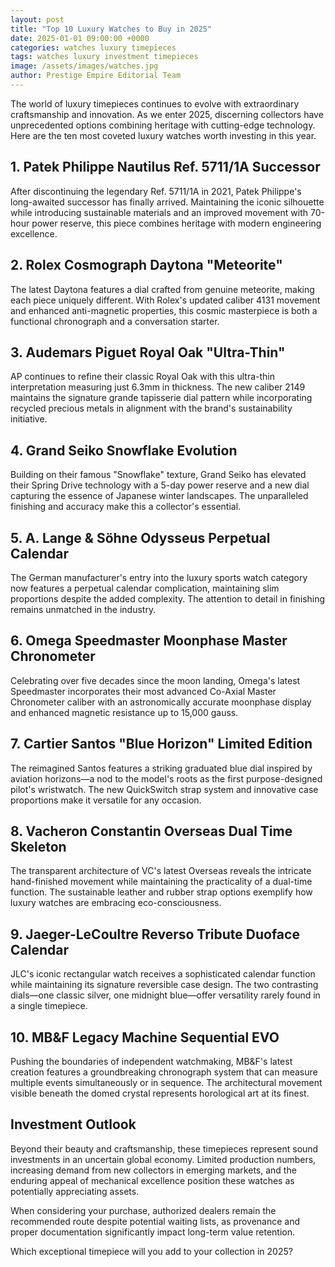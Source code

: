 ```yaml
---
layout: post
title: "Top 10 Luxury Watches to Buy in 2025"
date: 2025-01-01 09:00:00 +0000
categories: watches luxury timepieces
tags: watches luxury investment timepieces
image: /assets/images/watches.jpg
author: Prestige Empire Editorial Team
---
```


The world of luxury timepieces continues to evolve with extraordinary craftsmanship and innovation. As we enter 2025, discerning collectors have unprecedented options combining heritage with cutting-edge technology. Here are the ten most coveted luxury watches worth investing in this year.

## 1. Patek Philippe Nautilus Ref. 5711/1A Successor

After discontinuing the legendary Ref. 5711/1A in 2021, Patek Philippe's long-awaited successor has finally arrived. Maintaining the iconic silhouette while introducing sustainable materials and an improved movement with 70-hour power reserve, this piece combines heritage with modern engineering excellence.

## 2. Rolex Cosmograph Daytona "Meteorite"

The latest Daytona features a dial crafted from genuine meteorite, making each piece uniquely different. With Rolex's updated caliber 4131 movement and enhanced anti-magnetic properties, this cosmic masterpiece is both a functional chronograph and a conversation starter.

## 3. Audemars Piguet Royal Oak "Ultra-Thin"

AP continues to refine their classic Royal Oak with this ultra-thin interpretation measuring just 6.3mm in thickness. The new caliber 2149 maintains the signature grande tapisserie dial pattern while incorporating recycled precious metals in alignment with the brand's sustainability initiative.

## 4. Grand Seiko Snowflake Evolution

Building on their famous "Snowflake" texture, Grand Seiko has elevated their Spring Drive technology with a 5-day power reserve and a new dial capturing the essence of Japanese winter landscapes. The unparalleled finishing and accuracy make this a collector's essential.

## 5. A. Lange & Söhne Odysseus Perpetual Calendar

The German manufacturer's entry into the luxury sports watch category now features a perpetual calendar complication, maintaining slim proportions despite the added complexity. The attention to detail in finishing remains unmatched in the industry.

## 6. Omega Speedmaster Moonphase Master Chronometer

Celebrating over five decades since the moon landing, Omega's latest Speedmaster incorporates their most advanced Co-Axial Master Chronometer caliber with an astronomically accurate moonphase display and enhanced magnetic resistance up to 15,000 gauss.

## 7. Cartier Santos "Blue Horizon" Limited Edition

The reimagined Santos features a striking graduated blue dial inspired by aviation horizons—a nod to the model's roots as the first purpose-designed pilot's wristwatch. The new QuickSwitch strap system and innovative case proportions make it versatile for any occasion.

## 8. Vacheron Constantin Overseas Dual Time Skeleton

The transparent architecture of VC's latest Overseas reveals the intricate hand-finished movement while maintaining the practicality of a dual-time function. The sustainable leather and rubber strap options exemplify how luxury watches are embracing eco-consciousness.

## 9. Jaeger-LeCoultre Reverso Tribute Duoface Calendar

JLC's iconic rectangular watch receives a sophisticated calendar function while maintaining its signature reversible case design. The two contrasting dials—one classic silver, one midnight blue—offer versatility rarely found in a single timepiece.

## 10. MB&F Legacy Machine Sequential EVO

Pushing the boundaries of independent watchmaking, MB&F's latest creation features a groundbreaking chronograph system that can measure multiple events simultaneously or in sequence. The architectural movement visible beneath the domed crystal represents horological art at its finest.

## Investment Outlook

Beyond their beauty and craftsmanship, these timepieces represent sound investments in an uncertain global economy. Limited production numbers, increasing demand from new collectors in emerging markets, and the enduring appeal of mechanical excellence position these watches as potentially appreciating assets.

When considering your purchase, authorized dealers remain the recommended route despite potential waiting lists, as provenance and proper documentation significantly impact long-term value retention.

Which exceptional timepiece will you add to your collection in 2025?